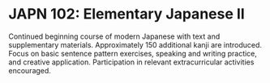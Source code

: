 # JAPN 102: Elementary Japanese II

Continued beginning course of modern Japanese with text and supplementary materials. Approximately 150 additional kanji are introduced. Focus on basic sentence pattern exercises, speaking and writing practice, and creative application. Participation in relevant extracurricular activities encouraged.